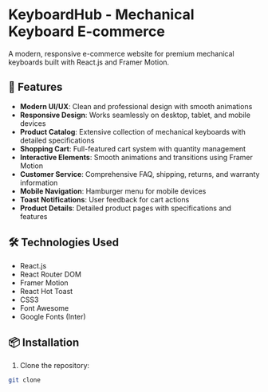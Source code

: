 # KeyboardHub - Mechanical Keyboard E-commerce

A modern, responsive e-commerce website for premium mechanical keyboards built with React.js and Framer Motion.

## 🚀 Features

- **Modern UI/UX**: Clean and professional design with smooth animations
- **Responsive Design**: Works seamlessly on desktop, tablet, and mobile devices
- **Product Catalog**: Extensive collection of mechanical keyboards with detailed specifications
- **Shopping Cart**: Full-featured cart system with quantity management
- **Interactive Elements**: Smooth animations and transitions using Framer Motion
- **Customer Service**: Comprehensive FAQ, shipping, returns, and warranty information
- **Mobile Navigation**: Hamburger menu for mobile devices
- **Toast Notifications**: User feedback for cart actions
- **Product Details**: Detailed product pages with specifications and features

## 🛠️ Technologies Used

- React.js
- React Router DOM
- Framer Motion
- React Hot Toast
- CSS3
- Font Awesome
- Google Fonts (Inter)

## 📦 Installation

1. Clone the repository:

```bash
git clone